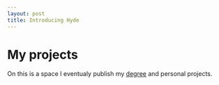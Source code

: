```yaml
---
layout: post
title: Introducing Hyde
---
```


# My projects

On this is a space I eventualy publish my [degree](https://www.fi.upm.es/?id=gradoingenieriainformatica) and personal projects.